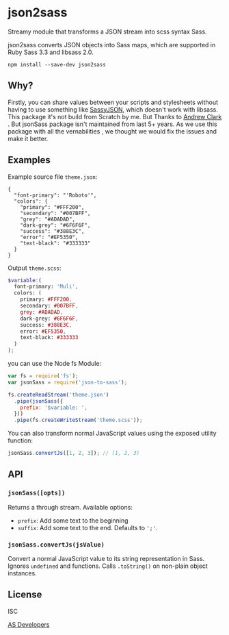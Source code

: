 # json2sass

Streamy module that transforms a JSON stream into scss syntax Sass.

json2sass converts JSON objects into Sass maps, which are supported in Ruby Sass 3.3 and libsass 2.0.

```
npm install --save-dev json2sass
```

## Why?

Firstly, you can share values between your scripts and stylesheets without having to use something like [SassyJSON](https://github.com/HugoGiraudel/SassyJSON), which doesn't work with libsass.
This package it's not build from Scratch by me. But Thanks to [Andrew Clark](https://github.com/acdlite) .
But jsonSass package isn't maintained from last 5+ years. As we use this package with all the vernabilities , we thought we would fix the issues and make it better.

## Examples

Example source file `theme.json`:
```
{
  "font-primary": "'Roboto'",
  "colors": {
    "primary": "#FFF200",
    "secondary": "#007BFF",
    "grey": "#ADADAD",
    "dark-grey": "#6F6F6F",
    "success": "#388E3C",
    "error": "#EF5350",
    "text-black": "#333333"
  }
}

```

Output `theme.scss`:

```scss
$variable:(
  font-primary: 'Muli',
  colors: (
    primary: #FFF200,
    secondary: #007BFF,
    grey: #ADADAD,
    dark-grey: #6F6F6F,
    success: #388E3C,
    error: #EF5350,
    text-black: #333333
  )
);
```

you can use the Node fs Module:

``` javascript
var fs = require('fs');
var jsonSass = require('json-to-sass');

fs.createReadStream('theme.json')
  .pipe(jsonSass({
    prefix: '$variable: ',
  }))
  .pipe(fs.createWriteStream('theme.scss'));
```

You can also transform normal JavaScript values using the exposed utility function:

```javascript
jsonSass.convertJs([1, 2, 3]); // (1, 2, 3)
```

## API

### `jsonSass([opts])`

Returns a through stream. Available options:

- `prefix`: Add some text to the beginning
- `suffix`: Add some text to the end. Defaults to `';'`.

### `jsonSass.convertJs(jsValue)`

Convert a normal JavaScript value to its string representation in Sass. Ignores `undefined` and functions. Calls `.toString()` on non-plain object instances.

## License

ISC

[AS Developers](https://github.com/AS-Devs)
